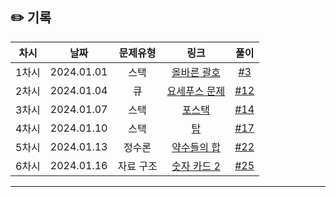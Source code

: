 ## ✏️ 기록   

| 차시 |    날짜    | 문제유형 | 링크 | 풀이 |
|:----:|:---------:| :----:|:-----:|:----:|
| 1차시 | 2024.01.01 |  스택  | <a href=https://school.programmers.co.kr/learn/courses/30/lessons/12909>올바른 괄호</a>  | [#3](https://github.com/AlgoLeadMe/AlgoLeadMe-4/pull/3) |
| 2차시 | 2024.01.04 |  큐  | <a href=https://www.acmicpc.net/problem/1158>요세푸스 문제</a>  | [#12](https://github.com/AlgoLeadMe/AlgoLeadMe-4/pull/12) |
| 3차시 | 2024.01.07 |  스택  | <a href=https://www.acmicpc.net/problem/25556>포스택</a>  | [#14](https://github.com/AlgoLeadMe/AlgoLeadMe-4/pull/14) |
| 4차시 | 2024.01.10 |  스택  | <a href=https://www.acmicpc.net/problem/2493>탑</a>  | [#17](https://github.com/AlgoLeadMe/AlgoLeadMe-4/pull/17) |
| 5차시 | 2024.01.13 |  정수론  | <a href=https://www.acmicpc.net/problem/9506>약수들의 합</a>  | [#22](https://github.com/AlgoLeadMe/AlgoLeadMe-4/pull/22) |
| 6차시 | 2024.01.16 |  자료 구조  | <a href=https://www.acmicpc.net/problem/10816>숫자 카드 2</a>  | [#25](https://github.com/AlgoLeadMe/AlgoLeadMe-4/pull/25) |
---

